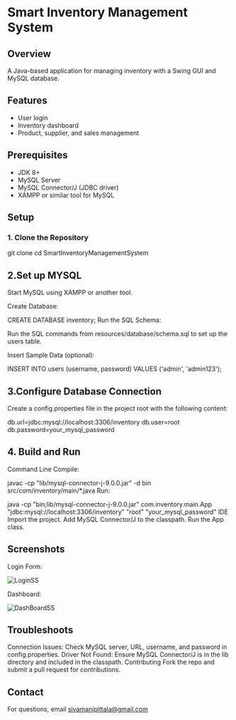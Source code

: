 # Smart Inventory Management System

## Overview

A Java-based application for managing inventory with a Swing GUI and MySQL database.

## Features

- User login
- Inventory dashboard
- Product, supplier, and sales management

## Prerequisites

- JDK 8+
- MySQL Server
- MySQL Connector/J (JDBC driver)
- XAMPP or similar tool for MySQL

## Setup

### 1. Clone the Repository

git clone <repository-url>
cd SmartInventoryManagementSystem
## 2.Set up MYSQL
Start MySQL using XAMPP or another tool.

Create Database:


CREATE DATABASE inventory;
Run the SQL Schema:

Run the SQL commands from resources/database/schema.sql to set up the users table.

Insert Sample Data (optional):


INSERT INTO users (username, password) VALUES ('admin', 'admin123');
## 3.Configure Database Connection
Create a config.properties file in the project root with the following content:


db.url=jdbc:mysql://localhost:3306/inventory
db.user=root
db.password=your_mysql_password

## 4. Build and Run
Command Line
Compile:

javac -cp "lib/mysql-connector-j-9.0.0.jar" -d bin src/com/inventory/main/*.java
Run:

java -cp "bin;lib/mysql-connector-j-9.0.0.jar" com.inventory.main.App "jdbc:mysql://localhost:3306/inventory" "root" "your_mysql_password"
IDE
Import the project.
Add MySQL Connector/J to the classpath.
Run the App class.

## Screenshots
Login Form:

![LoginSS](https://github.com/user-attachments/assets/ca78baf3-bd03-497a-8a79-762ca08ca9f2)

Dashboard:

![DashBoardSS](https://github.com/user-attachments/assets/912b7d79-bb4e-443c-830d-c42a8307b48e)

## Troubleshoots
Connection Issues: Check MySQL server, URL, username, and password in config.properties.
Driver Not Found: Ensure MySQL Connector/J is in the lib directory and included in the classpath.
Contributing
Fork the repo and submit a pull request for contributions.


## Contact
For questions, email sivamanipittala@gmail.com
